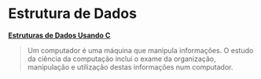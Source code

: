 # Estrutura de Dados

[**Estruturas de Dados Usando C**](<https://www.cin.ufpe.br/~garme/public/(ebook)Estruturas%20de%20Dados%20Usando%20C%20(Tenenbaum).pdf>)

> Um computador é uma máquina que manipula informações. O estudo da ciência da computação inclui o exame da organização, manipulação e utilização destas informações num computador.

